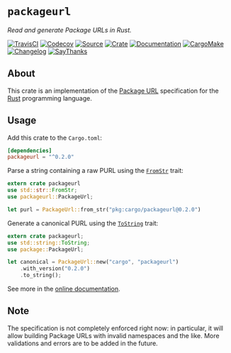 # `packageurl`

*Read and generate Package URLs in Rust.*

[![TravisCI](https://img.shields.io/travis/althonos/packageurl-rs/master.svg?maxAge=600&style=flat-square)](https://travis-ci.org/althonos/packageurl-rs/branches)
[![Codecov](https://img.shields.io/codecov/c/github/althonos/packageurl-rs.svg?maxAge=600&style=flat-square)](https://codecov.io/github/althonos/packageurl-rs)
[![Source](https://img.shields.io/badge/source-GitHub-303030.svg?maxAge=86400&style=flat-square)](https://github.com/althonos/packageurl-rs)
[![Crate](https://img.shields.io/crates/v/packageurl.svg?maxAge=86400&style=flat-square)](https://crates.io/crates/packageurl)
[![Documentation](https://img.shields.io/badge/docs-latest-4d76ae.svg?maxAge=86400&style=flat-square)](https://docs.rs/packageurl)
[![CargoMake](https://img.shields.io/badge/built%20with-cargo--make-yellow.svg?maxAge=86400&style=flat-square)](https://sagiegurari.github.io/cargo-make)
[![Changelog](https://img.shields.io/badge/keep%20a-changelog-8A0707.svg?maxAge=86400&style=flat-square)](http://keepachangelog.com/)
[![SayThanks](https://img.shields.io/badge/say-thanks!-1EAEDB.svg?maxAge=86400&style=flat-square)](https://saythanks.io/to/althonos)

## About

This crate is an implementation of the [Package URL](https://github.com/package-url/purl-spec)
specification for the [Rust](http://rust-lang.org/) programming language.

## Usage

Add this crate to the `Cargo.toml`:

```toml
[dependencies]
packageurl = "^0.2.0"
```

Parse a string containing a raw PURL using the
[`FromStr`](https://doc.rust-lang.org/std/str/trait.FromStr.html) trait:

```rust
extern crate packageurl
use std::str::FromStr;
use packageurl::PackageUrl;

let purl = PackageUrl::from_str("pkg:cargo/packageurl@0.2.0")
```

Generate a canonical PURL using the
[`ToString`](https://doc.rust-lang.org/std/string/trait.ToString.html) trait:

```rust
extern crate packageurl;
use std::string::ToString;
use package::PackageUrl;

let canonical = PackageUrl::new("cargo", "packageurl")
    .with_version("0.2.0")
    .to_string();
```

See more in the [online documentation](https://docs.rs/packageurl/).


## Note

The specification is not completely enforced right now: in particular, it will
allow building Package URLs with invalid namespaces and the like. More validations
and errors are to be added in the future.
